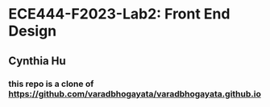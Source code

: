# ECE444-F2023-Lab2: Front End Design
## Cynthia Hu

### this repo is a clone of https://github.com/varadbhogayata/varadbhogayata.github.io